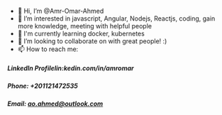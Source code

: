 - 👋 Hi, I’m @Amr-Omar-Ahmed
- 👀 I’m interested in javascript, Angular, Nodejs, Reactjs, coding, gain more knowledge, meeting with helpful people
- 🌱 I'm currently learning docker, kubernetes
- 💞️ I’m looking to collaborate on with great people! :) 
- 📫 How to reach me:
##### LinkedIn Profilelin:kedin.com/in/amromar
##### Phone: +201121472535 
##### Email: ao.ahmed@outlook.com


<!---
Amr-Omar-Ahmed/Amr-Omar-Ahmed is a ✨ special ✨ repository because its `README.md` (this file) appears on your GitHub profile.
You can click the Preview link to take a look at your changes.
--->
